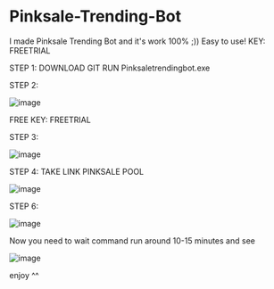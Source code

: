 # Pinksale-Trending-Bot
I made Pinksale Trending Bot and it's work 100% ;)) Easy to use! KEY: FREETRIAL

STEP 1: DOWNLOAD GIT RUN Pinksaletrendingbot.exe

STEP 2:

![image](https://github.com/Maitrongkn/Pinksale-Trending-Bot/assets/88396000/1f8e0e3a-b7d4-4771-ba3a-656248f1fc17)

FREE KEY: FREETRIAL

STEP 3:

![image](https://github.com/Maitrongkn/Pinksale-Trending-Bot/assets/88396000/9688a788-0b5e-451e-aaf7-51e87a2e2398)

STEP 4: TAKE LINK PINKSALE POOL

![image](https://github.com/Maitrongkn/Pinksale-Trending-Bot/assets/88396000/5ed581f5-ca93-4970-a3e7-536286384727)

STEP 6:

![image](https://github.com/Maitrongkn/Pinksale-Trending-Bot/assets/88396000/30795e66-f6f9-465f-b7ec-78faef8fbc9e)

Now you need to wait command run around 10-15 minutes and see 

![image](https://github.com/Maitrongkn/Pinksale-Trending-Bot/assets/88396000/5eeb8cde-a2fb-40bd-bfce-fdb32c7ee09f)

enjoy ^^

